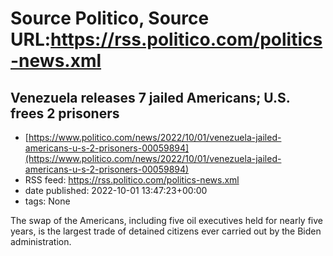 # Source Politico, Source URL:https://rss.politico.com/politics-news.xml

## Venezuela releases 7 jailed Americans; U.S. frees 2 prisoners
 - [https://www.politico.com/news/2022/10/01/venezuela-jailed-americans-u-s-2-prisoners-00059894](https://www.politico.com/news/2022/10/01/venezuela-jailed-americans-u-s-2-prisoners-00059894)
 - RSS feed: https://rss.politico.com/politics-news.xml
 - date published: 2022-10-01 13:47:23+00:00
 - tags: None

The swap of the Americans, including five oil executives held for nearly five years, is the largest trade of detained citizens ever carried out by the Biden administration.
